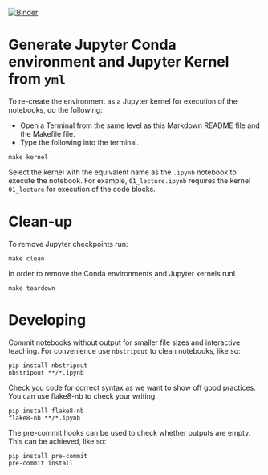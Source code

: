 [![Binder](https://mybinder.org/badge_logo.svg)](https://mybinder.org/v2/gh/tuw-geo/environmental-remote-sensing/main)

# Generate Jupyter Conda environment and Jupyter Kernel from `yml`

To re-create the environment as a Jupyter kernel for execution of the notebooks, do the following:

- Open a Terminal from the same level as this Markdown README file and the Makefile file.
- Type the following into the terminal.

```
make kernel
```

Select the kernel with the equivalent name as the `.ipynb` notebook to execute the notebook. For example, `01_lecture.ipynb` requires the kernel `01_lecture` for execution of the code blocks.

# Clean-up

To remove Jupyter checkpoints run:

```
make clean
```

In order to remove the Conda environments and Jupyter kernels runL

```
make teardown
```

# Developing

Commit notebooks without output for smaller file sizes and interactive teaching. For convenience use `nbstripout` to clean notebooks, like so:

```
pip install nbstripout
nbstripout **/*.ipynb
```

Check you code for correct syntax as we want to show off good practices. You can use flake8-nb to check your writing.

```
pip install flake8-nb
flake8-nb **/*.ipynb
```

The pre-commit hooks can be used to check whether outputs are empty. This can be achieved, like so:

```
pip install pre-commit
pre-commit install
```
